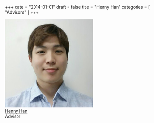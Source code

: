 +++
date = "2014-01-01"
draft = false
title = "Henny Han"
categories = [ "Advisors" ]
+++

<div class="portrait">
  <img src="/images/advisors/henny-han-01.jpg" alt="Henny Han">
  <div class="label">
    <a class="twitter" href="http://www.seunghwanhan.com/" target="_blank">
      <div class="name">Henny Han</div>
    </a>
    <div class="title">Advisor</div>
  </div>
</div>

